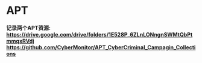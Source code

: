# APT #
<b>记录两个APT资源:
https://drive.google.com/drive/folders/1E528P_6ZLnLONngnSWMtQbPtmmqxRVdj
https://github.com/CyberMonitor/APT_CyberCriminal_Campagin_Collections
</b>

